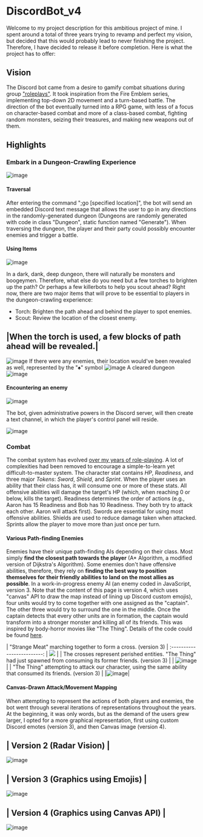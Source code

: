 # DiscordBot_v4

Welcome to my project description for this ambitious project of mine. I spent around a total of three years trying to revamp and perfect my vision, but decided that this would probably lead to never finishing the project. Therefore, I have decided to release it before completion. Here is what the project has to offer:

## Vision
The Discord bot came from a desire to gamify combat situations during group ["roleplays"](https://www.google.com/search?client=opera-gx&q=role+play+definition&sourceid=opera&ie=UTF-8&oe=UTF-8). It took inspiration from the Fire Emblem series, implementing top-down 2D movement and a turn-based battle. The direction of the bot eventually turned into a RPG game, with less of a focus on character-based combat and more of a class-based combat, fighting random monsters, seizing their treasures, and making new weapons out of them.

## Highlights
### Embark in a Dungeon-Crawling Experience
![image](https://user-images.githubusercontent.com/39062670/163757057-f3fdc665-1c4b-401f-b766-667682dca131.png)

#### Traversal

After entering the command ";go \[specified location]", the bot will send an embedded Discord text message that allows the user to go in any directions in the randomly-generated dungeon (Dungeons are randomly generated with code in class "Dungeon", static function named "Generate"). When traversing the dungeon, the player and their party could possibly encounter enemies and trigger a battle. 

#### Using Items

![image](https://user-images.githubusercontent.com/39062670/164874986-a858d708-3cb4-4af7-b92b-75bdbccf9dbb.png)

In a dark, dank, deep dungeon, there will naturally be monsters and boogeymen. Therefore, what else do you need but a few torches to brighten up the path? Or perhaps a few killerbots to help you scout ahead?
Right now, there are two major items that will prove to be essential to players in the dungeon-crawling experience: 

- Torch: Brighten the path ahead and behind the player to spot enemies.
- Scout: Review the location of the closest enemy.

|When the torch is used, a few blocks of path ahead will be revealed.|
-
![image](https://user-images.githubusercontent.com/39062670/164875654-5d97d19c-894d-4b24-8a89-1697dc8de8b7.png)
If there were any enemies, their location would've been revealed as well, represented by the "♠" symbol 
![image](https://user-images.githubusercontent.com/39062670/164876485-bc7c01ef-34eb-4a93-b181-90fa99dd882c.png)
A cleared dungeon
![image](https://user-images.githubusercontent.com/39062670/164876786-5624f726-824e-4e9e-80f8-c92bc238bf98.png)

#### Encountering an enemy

![image](https://user-images.githubusercontent.com/39062670/163757362-c7ae5e1a-7ee8-49e4-b5b0-eeead6a03f95.png)

The bot, given administrative powers in the Discord server, will then create a text channel, in which the player's control panel will reside.

![image](https://user-images.githubusercontent.com/39062670/163757466-6092ff8d-7ce4-44e2-a16b-a14e53f40ecb.png)

### Combat
The combat system has evolved [over my years of role-playing](https://docs.google.com/document/d/18vgB1IHM3dt2d_LvsGOtGUaINESZtlxuH07klgowGpQ/edit?usp=sharing). A lot of complexities had been removed to encourage a simple-to-learn yet difficult-to-master system. The character stat contains _HP_, _Readiness_, and three major _Tokens_: _Sword_, _Shield_, and _Sprint_. When the player uses an ability that their class has, it will consume one or more of these stats. All offensive abilities will damage the target's HP (which, when reaching 0 or below, kills the target). Readiness determines the order of actions (e.g., Aaron has 15 Readiness and Bob has 10 Readiness. They both try to attack each other. Aaron will attack first). Swords are essential for using most offensive abilities. Shields are used to reduce damage taken when attacked. Sprints allow the player to move more than just once per turn. 

#### Various Path-finding Enemies
Enemies have their unique path-finding AIs depending on their class. Most simply **find the closest path towards the player** (A* Algorithm, a modified version of Dijkstra's Algorithm). Some enemies don't have offensive abilities, therefore, they rely on **finding the best way to position themselves for their friendly abilities to land on the most allies as possible**. In a work-in-progress enemy AI (an enemy coded in JavaScript, version 3. Note that the content of this page is version 4, which uses "canvas" API to draw the map instead of lining up Discord custom emojis), four units would try to come together with one assigned as the "captain". The other three would try to surround the one in the middle. Once the captain detects that every other units are in formation, the captain would transform into a stronger monster and killing all of its friends. This was inspired by body-horror movies like "The Thing". Details of the code could be found [here](https://replit.com/@ikech/DISCORDBOTV3HIVEMIND#index.js).

| "Strange Meat" marching together to form a cross. (version 3)         |
:-------------------------:
| ![](https://user-images.githubusercontent.com/39062670/164554688-a15596d6-e360-411f-a662-62560be97b0c.png) |
| The crosses represent perished entities. "The Thing" had just spawned from consuming its former friends. (version 3) |
| ![image](https://user-images.githubusercontent.com/39062670/164555730-bb4adf88-f74d-4615-88b7-f89a5519018a.png) |
| "The Thing" attempting to attack our character, using the same ability that consumed its friends. (version 3) |
|![image](https://user-images.githubusercontent.com/39062670/164555918-33cb6624-8cf9-4acb-953e-bfca50fe8f24.png)|

#### Canvas-Drawn Attack/Movement Mapping
When attempting to represent the actions of both players and enemies, the bot went through several iterations of representations throughout the years. At the beginning, it was only words, but as the demand of the users grew larger, I opted for a more graphical representation, first using custom Discord emotes (version 3), and then Canvas image (version 4).

| Version 2 (Radar Vision) |
-
![image](https://user-images.githubusercontent.com/39062670/164882467-07ba288a-dd3a-4f6c-8c1b-bb79242f2f66.png)

| Version 3 (Graphics using Emojis) |
-
![image](https://user-images.githubusercontent.com/39062670/164883892-5dc3eadf-3195-4c44-b04c-860d0a23265e.png)

| Version 4 (Graphics using Canvas API) |
-
![image](https://user-images.githubusercontent.com/39062670/164877544-365febf3-3ecc-461c-8da9-96a1f45c3c24.png)
